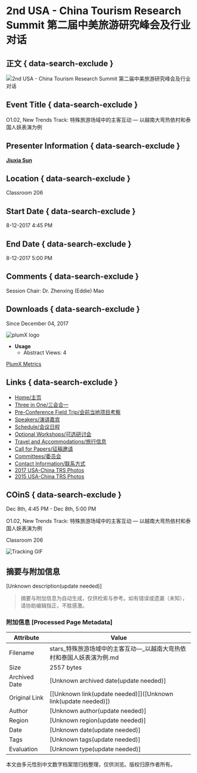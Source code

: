 # 2nd USA - China Tourism Research Summit 第二届中美旅游研究峰会及行业对话

## 正文 { data-search-exclude }


![2nd USA - China Tourism Research Summit  第二届中美旅游研究峰会及行业对话](/assets/md5images/e3b222fa09941917df25e9da96cfb08e.png)

## Event Title { data-search-exclude }

O1.02, New Trends Track: 特殊旅游场域中的主客互动 — 以越南大弯热依村和泰国人妖表演为例

## Presenter Information { data-search-exclude }

[**Jiuxia Sun**](https://stars.library.ucf.edu/do/search/?q=author_lname%3A%22Sun%22%20author_fname%3A%22Jiuxia%22&start=0&context=7014507)

## Location { data-search-exclude }

Classroom 206

## Start Date { data-search-exclude }

8-12-2017 4:45 PM

## End Date { data-search-exclude }

8-12-2017 5:00 PM

## Comments { data-search-exclude }

Session Chair: Dr. Zhenxing (Eddie) Mao

## Downloads { data-search-exclude }

Since December 04, 2017

![plumX logo](//cdn.plu.mx/3ba727faf225e19d2c759f6ebffc511d/plumx-inverse-logo.png)

-   **Usage**
    -   Abstract Views: 4

[PlumX Metrics](https://plu.mx/plum/a/?repo_url=https://stars.library.ucf.edu/usa-china_trs/2017/december8/22&theme=plum-bigben-theme "PlumX Metrics Detail Page")

## Links { data-search-exclude }

-   [Home/主页](https://stars.library.ucf.edu/usa-china_trs)
-   [Three in One/三会合一](http://stars.library.ucf.edu/usa-china_trs/threeinone.html)
-   [Pre-Conference Field Trip/会前当地项目考察](http://stars.library.ucf.edu/usa-china_trs/fieldtrip.html)
-   [Speakers/演讲嘉宾](http://stars.library.ucf.edu/usa-china_trs/speakers.html)
-   [Schedule/会议日程](http://stars.library.ucf.edu/usa-china_trs/2017/)
-   [Optional Workshops/可选研讨会](http://stars.library.ucf.edu/usa-china_trs/optional_workshops.html)
-   [Travel and Accommodations/旅行信息](http://stars.library.ucf.edu/usa-china_trs/travel.html)
-   [Call for Papers/征稿邀请](http://stars.library.ucf.edu/usa-china_trs/callforpapers.html)
-   [Committees/委员会](http://stars.library.ucf.edu/usa-china_trs/committees.html)
-   [Contact Information/联系方式](http://stars.library.ucf.edu/usa-china_trs/contact.html)
-   [2017 USA-China TRS Photos](http://stars.library.ucf.edu/usa-china_trs_photos)
-   [2015 USA-China TRS Photos](http://stars.library.ucf.edu/usa-china2015)

## COinS { data-search-exclude }

Dec 8th, 4:45 PM - Dec 8th, 5:00 PM

O1.02, New Trends Track: 特殊旅游场域中的主客互动 — 以越南大弯热依村和泰国人妖表演为例

Classroom 206

![Tracking GIF](https://stars.library.ucf.edu/do/tracking-gif/cover-page.gif?article_uri=https%3A%2F%2Fstars.library.ucf.edu%2Fusa-china_trs%2F2017%2Fdecember8%2F22%2F)
<!-- tcd_original_link https://stars.library.ucf.edu/usa-china_trs/2017/december8/22/ -->


## 摘要与附加信息

<!-- tcd_abstract -->
[Unknown description(update needed)]
<!-- tcd_abstract_end -->

> 摘要与附加信息为自动生成，仅供检索与参考。如有错误或遗漏（未知），请协助编辑指正，不胜感激。

### 附加信息 [Processed Page Metadata]

| Attribute       | Value                                  |
|-----------------|----------------------------------------|
| Filename        | stars_特殊旅游场域中的主客互动—_以越南大弯热依村和泰国人妖表演为例.md                             |
| Size            | 2557 bytes                           |
| Archived Date   | [Unknown archived date(update needed)]                             |
| Original Link   | [[Unknown link(update needed)]]([Unknown link(update needed)])                       |
| Author          | [Unknown author(update needed)]                               |
| Region          | [Unknown region(update needed)]                               |
| Date            | [Unknown date(update needed)]                                 |
| Tags            | [Unknown tags(update needed)]                                 |
| Evaluation            | [Unknown type(update needed)]                                 |
<!-- tcd_table_end -->

本文由多元性别中文数字档案馆归档整理，仅供浏览。版权归原作者所有。
